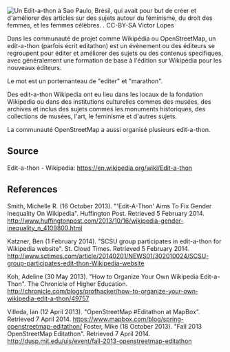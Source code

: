 ![Un Edit-a-thon à Sao Paulo, Brésil, qui avait pour but de créer et d'améliorer des articles sur des sujets autour du féminisme, du droit des femmes, et les femmes célèbres. . CC-BY-SA Victor Lopes](https://upload.wikimedia.org/wikipedia/commons/3/3d/Editathon_das_minas.jpg)


Dans les communauté de projet comme Wikipédia ou OpenStreetMap, un edit-a-thon (parfois écrit editathon) est un évènement ou des éditeurs se regroupent pour éditer et améliorer des sujets ou des contenus specifiques, avec généralement une formation de base à l'édition sur Wikipédia pour les nouveaux éditeurs.

Le mot est un portemanteau de "editer" et "marathon".

Des edit-a-thon Wikipedia ont eu lieu dans les locaux de la fondation Wikipedia ou dans des institutions culturelles commes des musées, des archives et inclus des sujets commes les monuments historiques, des collections de musées, l'art, le feminisme et d'autres sujets.

La communauté OpenStreetMap a aussi organisé plusieurs edit-a-thon.

## Source
Edit-a-thon - Wikipedia: https://en.wikipedia.org/wiki/Edit-a-thon


## References

Smith, Michelle R. (16 October 2013). "'Edit-A-Thon' Aims To Fix Gender Inequality On Wikipedia". Huffington Post. Retrieved 5 February 2014.
http://www.huffingtonpost.com/2013/10/16/wikipedia-gender-inequality_n_4109800.html

Katzner, Ben (1 February 2014). "SCSU group participates in edit-a-thon for Wikipedia website". St. Cloud Times. Retrieved 5 February 2014.
http://www.sctimes.com/article/20140201/NEWS01/302010024/SCSU-group-participates-edit-thon-Wikipedia-website

Koh, Adeline (30 May 2013). "How to Organize Your Own Wikipedia Edit-a-Thon". The Chronicle of Higher Education. 
http://chronicle.com/blogs/profhacker/how-to-organize-your-own-wikipedia-edit-a-thon/49757

Villeda, Ian (12 April 2013). "OpenStreetMap #Editathon at MapBox". Retrieved 7 April 2014.
https://www.mapbox.com/blog/spring-openstreetmap-editathon/
Foster, Mike (18 October 2013). "Fall 2013 OpenStreetMap Editathon". Retrieved 7 April 2014. http://dusp.mit.edu/uis/event/fall-2013-openstreetmap-editathon
